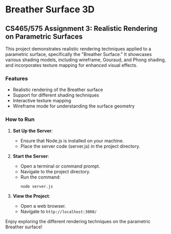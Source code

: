 # Breather Surface 3D

## CS465/575 Assignment 3: Realistic Rendering on Parametric Surfaces

This project demonstrates realistic rendering techniques applied to a parametric surface, specifically the "Breather Surface." It showcases various shading models, including wireframe, Gouraud, and Phong shading, and incorporates texture mapping for enhanced visual effects.

### Features

- Realistic rendering of the Breather surface
- Support for different shading techniques
- Interactive texture mapping
- Wireframe mode for understanding the surface geometry

### How to Run

1. **Set Up the Server**:
   - Ensure that Node.js is installed on your machine.
   - Place the server code (server.js) in the project directory.

2. **Start the Server**:
   - Open a terminal or command prompt.
   - Navigate to the project directory.
   - Run the command:
     ```
     node server.js
     ```

3. **View the Project**:
   - Open a web browser.
   - Navigate to `http://localhost:3000/`

Enjoy exploring the different rendering techniques on the parametric Breather surface!
